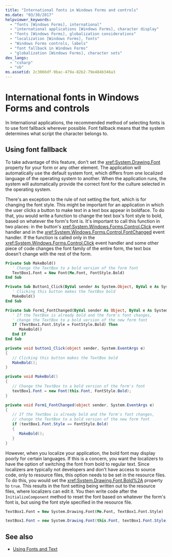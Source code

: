 ```yaml
---
title: "International fonts in Windows Forms and controls"
ms.date: "03/30/2017"
helpviewer_keywords: 
  - "fonts [Windows Forms], international"
  - "international applications [Windows Forms], character display"
  - "fonts [Windows Forms], globalization considerations"
  - "localization [Windows Forms], fonts"
  - "Windows Forms controls, labels"
  - "font fallback in Windows Forms"
  - "globalization [Windows Forms], character sets"
dev_langs: 
  - "csharp"
  - "vb"
ms.assetid: 2c3066df-9bac-479a-82b2-79e484b346a3
---
```

# International fonts in Windows Forms and controls

In International applications, the recommended method of selecting fonts is to use font fallback wherever possible. Font fallback means that the system determines what script the character belongs to.

## Using font fallback

To take advantage of this feature, don't set the <xref:System.Drawing.Font> property for your form or any other element. The application will automatically use the default system font, which differs from one localized language of the operating system to another. When the application runs, the system will automatically provide the correct font for the culture selected in the operating system.

There's an exception to the rule of not setting the font, which is for changing the font style. This might be important for an application in which the user clicks a button to make text in a text box appear in boldface. To do that, you would write a function to change the text box's font style to bold, based on whatever the form's font is. It's important to call this function in two places: in the button's <xref:System.Windows.Forms.Control.Click> event handler and in the <xref:System.Windows.Forms.Control.FontChanged> event handler. If the function is called only in the <xref:System.Windows.Forms.Control.Click> event handler and some other piece of code changes the font family of the entire form, the text box doesn't change with the rest of the form.

```vb
Private Sub MakeBold()
   ' Change the TextBox to a bold version of the form font
   TextBox1.Font = New Font(Me.Font, FontStyle.Bold)
End Sub

Private Sub Button1_Click(ByVal sender As System.Object, ByVal e As System.EventArgs) Handles Button1.Click
   ' Clicking this button makes the TextBox bold
   MakeBold()
End Sub

Private Sub Form1_FontChanged(ByVal sender As Object, ByVal e As System.EventArgs) Handles MyBase.FontChanged
   ' If the TextBox is already bold and the form's font changes,
   ' change the TextBox to a bold version of the new form font
   If (TextBox1.Font.Style = FontStyle.Bold) Then
      MakeBold()
   End If
End Sub
```

```csharp
private void button1_Click(object sender, System.EventArgs e)
{
   // Clicking this button makes the TextBox bold
   MakeBold();
}

private void MakeBold()
{
   // Change the TextBox to a bold version of the form's font
   textBox1.Font = new Font(this.Font, FontStyle.Bold);
}

private void Form1_FontChanged(object sender, System.EventArgs e)
{
   // If the TextBox is already bold and the form's font changes,
   // change the TextBox to a bold version of the new form font
   if (textBox1.Font.Style == FontStyle.Bold)
   {
      MakeBold();
   }
}
```

However, when you localize your application, the bold font may display poorly for certain languages. If this is a concern, you want the localizers to have the option of switching the font from bold to regular text. Since localizers are typically not developers and don't have access to source code, only to resource files, this option needs to be set in the resource files. To do this, you would set the <xref:System.Drawing.Font.Bold%2A> property to `true`. This results in the font setting being written out to the resource files, where localizers can edit it. You then write code after the `InitializeComponent` method to reset the font based on whatever the form's font is, but using the font style specified in the resource file.

```vb
TextBox1.Font = New System.Drawing.Font(Me.Font, TextBox1.Font.Style)
```

```csharp
textBox1.Font = new System.Drawing.Font(this.Font, textBox1.Font.Style);
```
  
## See also

- [Using Fonts and Text](using-fonts-and-text.md)

